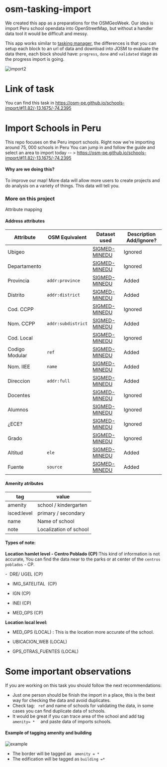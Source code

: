 # osm-tasking-import

We created this app as a preparations for the OSMGeoWeek. Our idea is import Peru school opendata into OpenStreetMap, but without  a handler data tool  it would be difficult and messy.

This app works similar to [tasking manager](https://github.com/hotosm/osm-tasking-manager2), the differences is that  you can setup each block to an url of data and download into JOSM to evaluate the data there, each block should have: `progress`, `done` and `validated` stage as the progress import is going. 

![import2](https://user-images.githubusercontent.com/1152236/40888544-5ae823b6-671e-11e8-99dc-89b81f948909.gif)

# Link of task 
You can find this task in https://osm-pe.github.io/schools-import/#11.82/-13.1675/-74.2395
# Import Schools in Peru

This repo focuses on the Peru import schools.
Right now we're importing  around 75, 000 schools in Peru 
You can jump in and follow the guide and select an area to import today -- > https://osm-pe.github.io/schools-import/#11.82/-13.1675/-74.2395

#### Why are we doing this?

To improve our map! More data will allow more users to create projects and do analysis on a variety of things. This data will tell you.
 
###  More on this project

Attribute mapping

#### Address attributes 

 Attribute |	OSM Equivalent | 	Dataset used | 	Description	Add/Ignore?	 
 ---       | ---             | ---           |---                        
 Ubigeo||[SIGMED-MINEDU](sigmed.minedu.gob.pe/mapaeducativo/)|Ignored
 Departamento||[SIGMED-MINEDU](sigmed.minedu.gob.pe/mapaeducativo/)|Ignored
 Provincia|```addr:province```|[SIGMED-MINEDU](sigmed.minedu.gob.pe/mapaeducativo/)|Added
 Distrito|```addr:district```|[SIGMED-MINEDU](sigmed.minedu.gob.pe/mapaeducativo/)|Added
 Cod. CCPP||[SIGMED-MINEDU](sigmed.minedu.gob.pe/mapaeducativo/)|Ignored
 Nom. CCPP|```addr:subdistrict```|[SIGMED-MINEDU](sigmed.minedu.gob.pe/mapaeducativo/)|Added
 Cod. Local||[SIGMED-MINEDU](sigmed.minedu.gob.pe/mapaeducativo/)|Ignored
 Codigo Modular|```ref```|[SIGMED-MINEDU](sigmed.minedu.gob.pe/mapaeducativo/)|Added
 Nom. IIEE |```name```|[SIGMED-MINEDU](sigmed.minedu.gob.pe/mapaeducativo/)|Added
 Direccion |```addr:full```|[SIGMED-MINEDU](sigmed.minedu.gob.pe/mapaeducativo/)|Added
 Docentes ||[SIGMED-MINEDU](sigmed.minedu.gob.pe/mapaeducativo/)|Ignored
 Alumnos ||[SIGMED-MINEDU](sigmed.minedu.gob.pe/mapaeducativo/)|Ignored
 ¿ECE? ||[SIGMED-MINEDU](sigmed.minedu.gob.pe/mapaeducativo/)|Ignored
 Grado ||[SIGMED-MINEDU](sigmed.minedu.gob.pe/mapaeducativo/)|Ignored
 Altitud |```ele```|[SIGMED-MINEDU](sigmed.minedu.gob.pe/mapaeducativo/)|Added
 Fuente |```source``` |[SIGMED-MINEDU](sigmed.minedu.gob.pe/mapaeducativo/)|Added


#### Amenity atributes
 
 tag | value
---  | ---
amenity | school / kindergarten
isced:level | primary / secondary
name | Name of school
note | Localization of school

#### Types of note: 

**Location hamlet level - Centro Poblado (CP)**:This kind of information is not accurate, You can find the data near to the parks or at center of the ```centros poblados``` - CP.

-  DRE/ UGEL (CP)

- IMG_SATELITAL  (CP)

- IGN (CP)

- INEI (CP)

- MED_GPS (CP)

**Location local level:**

- MED_GPS (LOCAL) : This is the location more accurate of the school.

- UBICACION_WEB (LOCAL)

- GPS_OTRAS_FUENTES (LOCAL)

# Some important observations 
If you are  working on this task  you should follow the next recommendations:

 - Just one person should be finish the import in a place,  this is the best way for checking the data and avoid duplicates.
 - Check tag: ``` ref``` and name of schools for validating the data, in some cases you can find duplicate data of schools.
 - It  would be great if you can trace area of the school and add tag ```amenity= *  ``` and paste data of imports schools.
 
 #### Example of tagging amenity and building
 ![example](https://user-images.githubusercontent.com/8483644/35742125-8fab4c34-0807-11e8-9a00-c48ca55aae7a.png)
- The border will be tagged as ``` amenity = *```
- The edification will be tagged as ``` building =* ```



